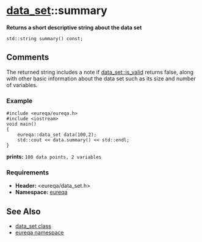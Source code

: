 # [data\_set](doc_data_set.md)::summary #

**Returns a short descriptive string about the data set**

```
std::string summary() const;
```

## Comments ##
The returned string includes a note if [data\_set::is\_valid](doc_data_set_is_valid.md) returns false, along with other basic information about the data set such as its size and number of variables.

### Example ###
```
#include <eureqa/eureqa.h>
#include <iostream>
void main()
{
    eureqa::data_set data(100,2);
    std::cout << data.summary() << std::endl;
}
```
**prints:** `100 data points, 2 variables`

### Requirements ###
  * **Header:** <eureqa/data\_set.h>
  * **Namespace:** [eureqa](doc_intro.md)

## See Also ##
  * [data\_set class](doc_data_set.md)
  * [eureqa namespace](doc_intro.md)